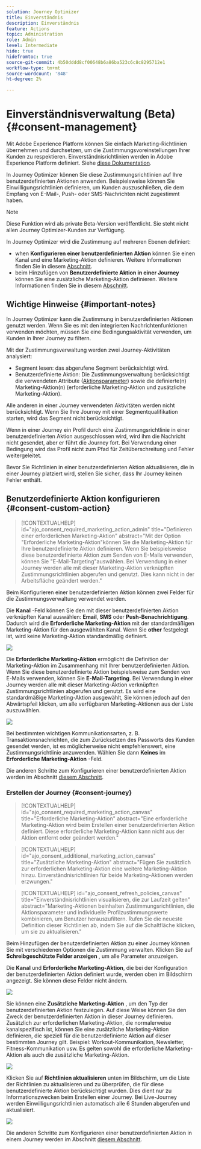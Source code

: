 ```yaml
---
solution: Journey Optimizer
title: Einverständnis
description: Einverständnis
feature: Actions
topic: Administration
role: Admin
level: Intermediate
hide: true
hidefromtoc: true
source-git-commit: 4b50dddd8cf00648b6a86ba523c6c8c8295712e1
workflow-type: tm+mt
source-wordcount: '848'
ht-degree: 2%

---
```


# Einverständnisverwaltung (Beta) {#consent-management}

Mit Adobe Experience Platform können Sie einfach Marketing-Richtlinien übernehmen und durchsetzen, um die Zustimmungsvoreinstellungen Ihrer Kunden zu respektieren. Einverständnisrichtlinien werden in Adobe Experience Platform definiert. Siehe [diese Dokumentation](https://experienceleague.adobe.com/docs/experience-platform/data-governance/policies/user-guide.html?lang=en#consent-policy).

In Journey Optimizer können Sie diese Zustimmungsrichtlinien auf Ihre benutzerdefinierten Aktionen anwenden. Beispielsweise können Sie Einwilligungsrichtlinien definieren, um Kunden auszuschließen, die dem Empfang von E-Mail-, Push- oder SMS-Nachrichten nicht zugestimmt haben.

>[!NOTE]
>
>Diese Funktion wird als private Beta-Version veröffentlicht. Sie steht nicht allen Journey Optimizer-Kunden zur Verfügung.

In Journey Optimizer wird die Zustimmung auf mehreren Ebenen definiert:

* when **Konfigurieren einer benutzerdefinierten Aktion** können Sie einen Kanal und eine Marketing-Aktion definieren. Weitere Informationen finden Sie in diesem [Abschnitt](../action/consent.md#consent-custom-action).
* beim Hinzufügen von **Benutzerdefinierte Aktion in einer Journey** können Sie eine zusätzliche Marketing-Aktion definieren. Weitere Informationen finden Sie in diesem [Abschnitt](../action/consent.md#consent-journey).

## Wichtige Hinweise {#important-notes}

In Journey Optimizer kann die Zustimmung in benutzerdefinierten Aktionen genutzt werden. Wenn Sie es mit den integrierten Nachrichtenfunktionen verwenden möchten, müssen Sie eine Bedingungsaktivität verwenden, um Kunden in Ihrer Journey zu filtern.

Mit der Zustimmungsverwaltung werden zwei Journey-Aktivitäten analysiert:

* Segment lesen: das abgerufene Segment berücksichtigt wird.
* Benutzerdefinierte Aktion: Die Zustimmungsverwaltung berücksichtigt die verwendeten Attribute ([Aktionsparameter](../action/about-custom-action-configuration.md#define-the-message-parameters)) sowie die definierte(n) Marketing-Aktion(n) (erforderliche Marketing-Aktion und zusätzliche Marketing-Aktion).

Alle anderen in einer Journey verwendeten Aktivitäten werden nicht berücksichtigt. Wenn Sie Ihre Journey mit einer Segmentqualifikation starten, wird das Segment nicht berücksichtigt.

Wenn in einer Journey ein Profil durch eine Zustimmungsrichtlinie in einer benutzerdefinierten Aktion ausgeschlossen wird, wird ihm die Nachricht nicht gesendet, aber er führt die Journey fort. Bei Verwendung einer Bedingung wird das Profil nicht zum Pfad für Zeitüberschreitung und Fehler weitergeleitet.

Bevor Sie Richtlinien in einer benutzerdefinierten Aktion aktualisieren, die in einer Journey platziert wird, stellen Sie sicher, dass Ihr Journey keinen Fehler enthält.

<!--
There are two types of latency regarding the use of consent policies:

* **User latency**: the delay from the time a profile changes a consent settings to the moment it is applied in Experience Platform. This can take up to 48h. 
* **Consent policy latency**: the delay from the time a consent policy is created or updated to the moment it is applied. This can take up to 6 hours
-->

## Benutzerdefinierte Aktion konfigurieren {#consent-custom-action}

>[!CONTEXTUALHELP]
>id="ajo_consent_required_marketing_action_admin"
>title="Definieren einer erforderlichen Marketing-Aktion"
>abstract="Mit der Option &quot;Erforderliche Marketing-Aktion&quot;können Sie die Marketing-Aktion für Ihre benutzerdefinierte Aktion definieren. Wenn Sie beispielsweise diese benutzerdefinierte Aktion zum Senden von E-Mails verwenden, können Sie &quot;E-Mail-Targeting&quot;auswählen. Bei Verwendung in einer Journey werden alle mit dieser Marketing-Aktion verknüpften Zustimmungsrichtlinien abgerufen und genutzt. Dies kann nicht in der Arbeitsfläche geändert werden."

Beim Konfigurieren einer benutzerdefinierten Aktion können zwei Felder für die Zustimmungsverwaltung verwendet werden.

Die **Kanal** -Feld können Sie den mit dieser benutzerdefinierten Aktion verknüpften Kanal auswählen: **Email**, **SMS** oder **Push-Benachrichtigung**. Dadurch wird die **Erforderliche Marketing-Aktion** mit der standardmäßigen Marketing-Aktion für den ausgewählten Kanal. Wenn Sie **other** festgelegt ist, wird keine Marketing-Aktion standardmäßig definiert.

![](assets/consent1.png)

Die **Erforderliche Marketing-Aktion** ermöglicht die Definition der Marketing-Aktion im Zusammenhang mit Ihrer benutzerdefinierten Aktion. Wenn Sie diese benutzerdefinierte Aktion beispielsweise zum Senden von E-Mails verwenden, können Sie **E-Mail-Targeting**. Bei Verwendung in einer Journey werden alle mit dieser Marketing-Aktion verknüpften Zustimmungsrichtlinien abgerufen und genutzt. Es wird eine standardmäßige Marketing-Aktion ausgewählt, Sie können jedoch auf den Abwärtspfeil klicken, um alle verfügbaren Marketing-Aktionen aus der Liste auszuwählen.

![](assets/consent2.png)

Bei bestimmten wichtigen Kommunikationsarten, z. B. Transaktionsnachrichten, die zum Zurücksetzen des Passworts des Kunden gesendet werden, ist es möglicherweise nicht empfehlenswert, eine Zustimmungsrichtlinie anzuwenden. Wählen Sie dann **Keines** im **Erforderliche Marketing-Aktion** -Feld.

Die anderen Schritte zum Konfigurieren einer benutzerdefinierten Aktion werden im Abschnitt [diesem Abschnitt](../action/about-custom-action-configuration.md#consent-management).

### Erstellen der Journey {#consent-journey}

>[!CONTEXTUALHELP]
>id="ajo_consent_required_marketing_action_canvas"
>title="Erforderliche Marketing-Aktion"
>abstract="Eine erforderliche Marketing-Aktion wird beim Erstellen einer benutzerdefinierten Aktion definiert. Diese erforderliche Marketing-Aktion kann nicht aus der Aktion entfernt oder geändert werden."

>[!CONTEXTUALHELP]
>id="ajo_consent_additional_marketing_action_canvas"
>title="Zusätzliche Marketing-Aktion"
>abstract="Fügen Sie zusätzlich zur erforderlichen Marketing-Aktion eine weitere Marketing-Aktion hinzu. Einverständnisrichtlinien für beide Marketing-Aktionen werden erzwungen."

>[!CONTEXTUALHELP]
>id="ajo_consent_refresh_policies_canvas"
>title="Einverständnisrichtlinien visualisieren, die zur Laufzeit gelten"
>abstract="Marketing-Aktionen beinhalten Zustimmungsrichtlinien, die Aktionsparameter und individuelle Profilzustimmungswerte kombinieren, um Benutzer herauszufiltern. Rufen Sie die neueste Definition dieser Richtlinien ab, indem Sie auf die Schaltfläche klicken, um sie zu aktualisieren."

Beim Hinzufügen der benutzerdefinierten Aktion zu einer Journey können Sie mit verschiedenen Optionen die Zustimmung verwalten. Klicken Sie auf **Schreibgeschützte Felder anzeigen** , um alle Parameter anzuzeigen.

Die **Kanal** und **Erforderliche Marketing-Aktion**, die bei der Konfiguration der benutzerdefinierten Aktion definiert wurde, werden oben im Bildschirm angezeigt. Sie können diese Felder nicht ändern.

![](assets/consent4.png)

Sie können eine **Zusätzliche Marketing-Aktion** , um den Typ der benutzerdefinierten Aktion festzulegen. Auf diese Weise können Sie den Zweck der benutzerdefinierten Aktion in dieser Journey definieren. Zusätzlich zur erforderlichen Marketing-Aktion, die normalerweise kanalspezifisch ist, können Sie eine zusätzliche Marketing-Aktion definieren, die speziell für die benutzerdefinierte Aktion auf dieser bestimmten Journey gilt. Beispiel: Workout-Kommunikation, Newsletter, Fitness-Kommunikation usw. Es gelten sowohl die erforderliche Marketing-Aktion als auch die zusätzliche Marketing-Aktion.

![](assets/consent3.png)

Klicken Sie auf **Richtlinien aktualisieren** unten im Bildschirm, um die Liste der Richtlinien zu aktualisieren und zu überprüfen, die für diese benutzerdefinierte Aktion berücksichtigt wurden. Dies dient nur zu Informationszwecken beim Erstellen einer Journey. Bei Live-Journey werden Einwilligungsrichtlinien automatisch alle 6 Stunden abgerufen und aktualisiert.

![](assets/consent5.png)

<!--
The following data is taken into account for consent:

* marketing actions and additional marketing actions defined in the custom action
* action parameters defined in the custom action, see this [section](../action/about-custom-action-configuration.md#define-the-message-parameters) 
* attributes used as criteria in a segment when the journey starts with a Read segment, see this [section](../building-journeys/read-segment.md) 

>[!NOTE]
>
>Please note that there can be a latency when updating the list of policies applied, refer to this [this section](../action/consent.md#important-notes).
-->

Die anderen Schritte zum Konfigurieren einer benutzerdefinierten Aktion in einem Journey werden im Abschnitt [diesem Abschnitt](../building-journeys/using-custom-actions.md).
